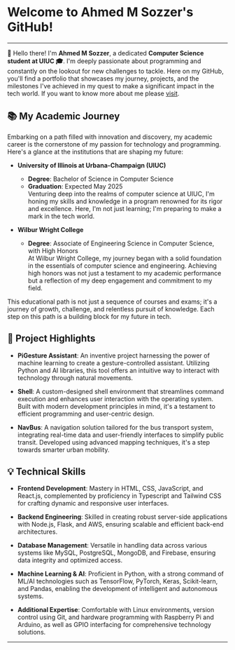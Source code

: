 # Welcome to Ahmed M Sozzer's GitHub!

---

👋 Hello there! I'm **Ahmed M Sozzer**, a dedicated **Computer Science student at UIUC 🎓**. I'm deeply passionate about programming and constantly on the lookout for new challenges to tackle. Here on my GitHub, you'll find a portfolio that showcases my journey, projects, and the milestones I've achieved in my quest to make a significant impact in the tech world. If you want to know more about me please [visit](https://amsozzer-amsozzer1-6b4b496ed867d3282cafc9f5e3dbb1224451bf08dc06.gitlab.io/).

## 📚 My Academic Journey

Embarking on a path filled with innovation and discovery, my academic career is the cornerstone of my passion for technology and programming. Here's a glance at the institutions that are shaping my future:

- **University of Illinois at Urbana-Champaign (UIUC)**  
  - **Degree**: Bachelor of Science in Computer Science  
  - **Graduation**: Expected May 2025  
  Venturing deep into the realms of computer science at UIUC, I'm honing my skills and knowledge in a program renowned for its rigor and excellence. Here, I'm not just learning; I'm preparing to make a mark in the tech world.

- **Wilbur Wright College**  
  - **Degree**: Associate of Engineering Science in Computer Science, with High Honors  
  At Wilbur Wright College, my journey began with a solid foundation in the essentials of computer science and engineering. Achieving high honors was not just a testament to my academic performance but a reflection of my deep engagement and commitment to my field.

This educational path is not just a sequence of courses and exams; it's a journey of growth, challenge, and relentless pursuit of knowledge. Each step on this path is a building block for my future in tech.




## 🌟 Project Highlights

- **PiGesture Assistant**: An inventive project harnessing the power of machine learning to create a gesture-controlled assistant. Utilizing Python and AI libraries, this tool offers an intuitive way to interact with technology through natural movements.

- **Shell**: A custom-designed shell environment that streamlines command execution and enhances user interaction with the operating system. Built with modern development principles in mind, it's a testament to efficient programming and user-centric design.

- **NavBus**: A navigation solution tailored for the bus transport system, integrating real-time data and user-friendly interfaces to simplify public transit. Developed using advanced mapping techniques, it's a step towards smarter urban mobility.

## 💡 Technical Skills

- **Frontend Development**: Mastery in HTML, CSS, JavaScript, and React.js, complemented by proficiency in Typescript and Tailwind CSS for crafting dynamic and responsive user interfaces.

- **Backend Engineering**: Skilled in creating robust server-side applications with Node.js, Flask, and AWS, ensuring scalable and efficient back-end architectures.

- **Database Management**: Versatile in handling data across various systems like MySQL, PostgreSQL, MongoDB, and Firebase, ensuring data integrity and optimized access.

- **Machine Learning & AI**: Proficient in Python, with a strong command of ML/AI technologies such as TensorFlow, PyTorch, Keras, Scikit-learn, and Pandas, enabling the development of intelligent and autonomous systems.

- **Additional Expertise**: Comfortable with Linux environments, version control using Git, and hardware programming with Raspberry Pi and Arduino, as well as GPIO interfacing for comprehensive technology solutions.

---




